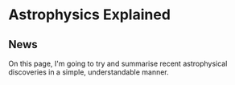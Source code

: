 # Astrophysics Explained
## News
On this page, I'm going to try and summarise recent astrophysical discoveries in a simple, understandable manner. 

